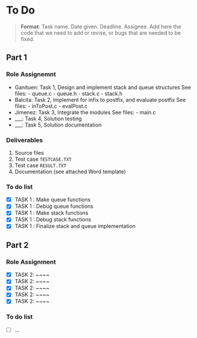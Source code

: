 # To Do

> **Format**: Task name. Date given. Deadline. Assignee.
> Add here the code that we need to add or revise, or bugs that are needed to be fixed.

## Part 1

### Role Assignemnt

- Ganituen: Task 1, Design and implement stack and queue structures
    See files:
        - queue.c
        - queue.h
        - stack.c
        - stack.h
- Balcita:  Task 2, Implement for infix to postfix, and evaluate postfix
    See files:
        - inToPost.c
        - evalPost.c
- Jimenez:  Task 3, Integrate the modules
    See files:
        - main.c
- ___:      Task 4, Solution testing
- ___:      Task 5, Solution documentation

### Deliverables

1. Source files
2. Test case `TESTCASE.TXT`
3. Test case `RESULT.TXT`
4. Documentation (see attached Word template)

### To do list

- [X] TASK 1 : Make queue functions
- [X] TASK 1 : Debug queue functions
- [X] TASK 1 : Make stack functions
- [X] TASK 1 : Debug stack functions
- [X] TASK 1 : Finalize stack and queue implementation

## Part 2

### Role Assignment

- [X] TASK 2: ~~~~
- [X] TASK 2: ~~~~
- [X] TASK 2: ~~~~
- [X] TASK 2: ~~~~
- [X] TASK 2: ~~~~

### To do list

- [ ] ...
